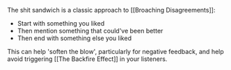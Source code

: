 The shit sandwich is a classic approach to [[Broaching Disagreements]]:

- Start with something you liked
- Then mention something that could've been better
- Then end with something else you liked

This can help 'soften the blow', particularly for negative feedback, and help avoid triggering [[The Backfire Effect]] in your listeners.